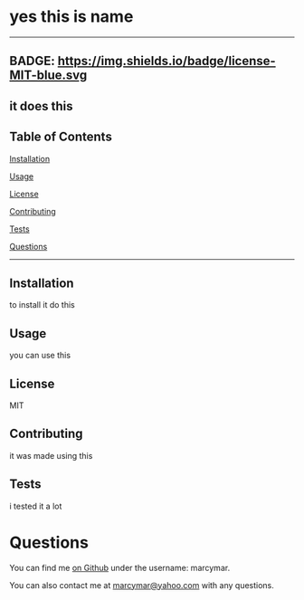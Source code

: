 
# yes this is name
---
BADGE: https://img.shields.io/badge/license-MIT-blue.svg
---
it does this
---
## Table of Contents
[Installation](#installation)

[Usage](#usage)

[License](#license)

[Contributing](#contributing)

[Tests](#tests)

[Questions](#questions)

---

## Installation
to install it do this
    
## Usage
you can use this
    
## License
MIT
    
## Contributing
it was made using this
    
## Tests
i tested it a lot
    
# Questions
You can find me [on Github](https://github.com/marcymar) under the username: marcymar. 

You can also contact me at marcymar@yahoo.com with any questions.
        